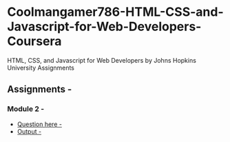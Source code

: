 # Coolmangamer786-HTML-CSS-and-Javascript-for-Web-Developers-Coursera
HTML, CSS, and Javascript for Web Developers by Johns Hopkins University Assignments

## Assignments - 

### Module 2 - 
* [Question here - ](https://github.com/jhu-ep-coursera/fullstack-course4/blob/master/assignments/assignment2/Assignment-2.md)
* [Output  - ](https://coolmangamer786.github.io/Coolmangamer786-HTML-CSS-and-Javascript-for-Web-Developers-Coursera/Module%202%20Assignment%20Solution/)
